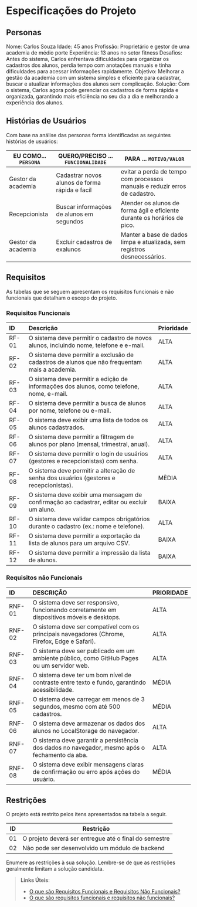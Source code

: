 # Especificações do Projeto



## Personas

Nome: Carlos Souza
Idade: 45 anos
Profissão: Proprietário e gestor de uma academia de médio porte
Experiência: 13 anos no setor fitness
Desafios: Antes do sistema, Carlos enfrentava dificuldades para organizar os
cadastros dos alunos, perdia tempo com anotações manuais e tinha dificuldades
para acessar informações rapidamente.
Objetivo: Melhorar a gestão da academia com um sistema simples e eficiente para
cadastrar, buscar e atualizar informações dos alunos sem complicação.
Solução: Com o sistema, Carlos agora pode gerenciar os cadastros de forma rápida
e organizada, garantindo mais eficiência no seu dia a dia e melhorando a
experiência dos alunos.

## Histórias de Usuários

Com base na análise das personas forma identificadas as seguintes histórias de usuários:

EU COMO... `PERSONA`| QUERO/PRECISO ... `FUNCIONALIDADE` |PARA ... `MOTIVO/VALOR`                 |
|--------------------|------------------------------------|----------------------------------------|
|Gestor da academia | Cadastrar novos alunos de forma rápida e facíl          | evitar a perda de tempo com processos manuais e reduzir erros de cadastro.            |
|Recepcionista      | Buscar informações de alunos em segundos                | Atender os alunos de forma ágil e eficiente durante os horários de pico.|
|Gestor da academia     | Excluir cadastros de exalunos              | Manter a base de dados limpa e atualizada, sem registros desnecessários. |


## Requisitos

As tabelas que se seguem apresentam os requisitos funcionais e não funcionais que detalham o escopo do projeto.

### Requisitos Funcionais

ID | Descrição | Prioridade |
| :---- | :---- | :---- |
| RF-01 | O sistema deve permitir o cadastro de novos alunos, incluindo nome, telefone e e-mail. | ALTA |
| RF-02 | O sistema deve permitir a exclusão de cadastros de alunos que não frequentam mais a academia. | ALTA |
| RF-03 | O sistema deve permitir a edição de informações dos alunos, como telefone, nome, e-mail. | ALTA |
| RF-04 | O sistema deve permitir a busca de alunos por nome, telefone ou e-mail. | ALTA |
| RF-05 | O sistema deve exibir uma lista de todos os alunos cadastrados. | ALTA |
| RF-06 | O sistema deve permitir a filtragem de alunos por plano (mensal, trimestral, anual). | ALTA |
| RF-07 | O sistema deve permitir o login de usuários (gestores e recepcionistas) com senha. | ALTA |
| RF-08 | O sistema deve permitir a alteração de senha dos usuários (gestores e recepcionistas). | MÈDIA |
| RF-09 | O sistema deve exibir uma mensagem de confirmação ao cadastrar, editar ou excluir um aluno. | BAIXA |
| RF-10 | O sistema deve validar campos obrigatórios durante o cadastro (ex.: nome e telefone). | ALTA |
| RF-11 | O sistema deve permitir a exportação da lista de alunos para um arquivo CSV. | BAIXA |
| RF-12 | O sistema deve permitir a impressão da lista de alunos. | BAIXA |


### Requisitos não Funcionais

| ID | DESCRIÇÃO | PRIORIDADE |
| :---- | :---- | :---- |
| RNF-01 | O sistema deve ser responsivo, funcionando corretamente em dispositivos móveis e desktops. | ALTA |
| RNF-02 | O sistema deve ser compatível com os principais navegadores (Chrome, Firefox, Edge e Safari). | ALTA |
| RNF-03 | O sistema deve ser publicado em um ambiente público, como GitHub Pages ou um servidor web. | ALTA |
| RNF-04 | O sistema deve ter um bom nível de contraste entre texto e fundo, garantindo acessibilidade.  | MÉDIA |
| RNF-05 | O sistema deve carregar em menos de 3 segundos, mesmo com até 500 cadastros. | MÉDIA |
| RNF-06 | O sistema deve armazenar os dados dos alunos no LocalStorage do navegador.| ALTA |
| RNF-07 | O sistema deve garantir a persistência dos dados no navegador, mesmo após o fechamento da aba. | ALTA |
| RNF-08 | O sistema deve exibir mensagens claras de confirmação ou erro após ações do usuário. | MÉDIA |


## Restrições

O projeto está restrito pelos itens apresentados na tabela a seguir.

|ID| Restrição                                             |
|--|-------------------------------------------------------|
|01| O projeto deverá ser entregue até o final do semestre |
|02| Não pode ser desenvolvido um módulo de backend        |


Enumere as restrições à sua solução. Lembre-se de que as restrições geralmente limitam a solução candidata.

> **Links Úteis**:
> - [O que são Requisitos Funcionais e Requisitos Não Funcionais?](https://codificar.com.br/requisitos-funcionais-nao-funcionais/)
> - [O que são requisitos funcionais e requisitos não funcionais?](https://analisederequisitos.com.br/requisitos-funcionais-e-requisitos-nao-funcionais-o-que-sao/)
